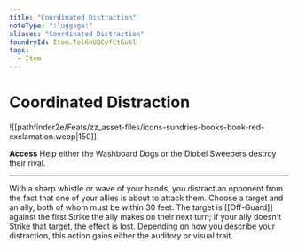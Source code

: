 ```yaml
---
title: "Coordinated Distraction"
noteType: ":luggage:"
aliases: "Coordinated Distraction"
foundryId: Item.Tol6hUQCyfCtGu6l
tags:
  - Item
---
```


# Coordinated Distraction
![[pathfinder2e/Feats/zz_asset-files/icons-sundries-books-book-red-exclamation.webp|150]]

**Access** Help either the Washboard Dogs or the Diobel Sweepers destroy their rival.

* * *

With a sharp whistle or wave of your hands, you distract an opponent from the fact that one of your allies is about to attack them. Choose a target and an ally, both of whom must be within 30 feet. The target is [[Off-Guard]] against the first Strike the ally makes on their next turn; if your ally doesn't Strike that target, the effect is lost. Depending on how you describe your distraction, this action gains either the auditory or visual trait.
